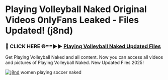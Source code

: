 # Playing Volleyball Naked Original Videos 0nlyFans Leaked - Files Updated! (j8nd)

<h3>🔴 CLICK HERE 🌐==►► <a href="https://tinyurl.com/up5wt9bj" rel="nofollow">Playing Volleyball Naked Updated Files</a></h3>

Get Playing Volleyball Naked and all content. Now you can access all videos and pictures of Playing Volleyball Naked. New Updated Files 2025!

[![j8nd](https://i.imgur.com/ABiUzMV.gif)](https://tinyurl.com/up5wt9bj)
women playing soccer naked